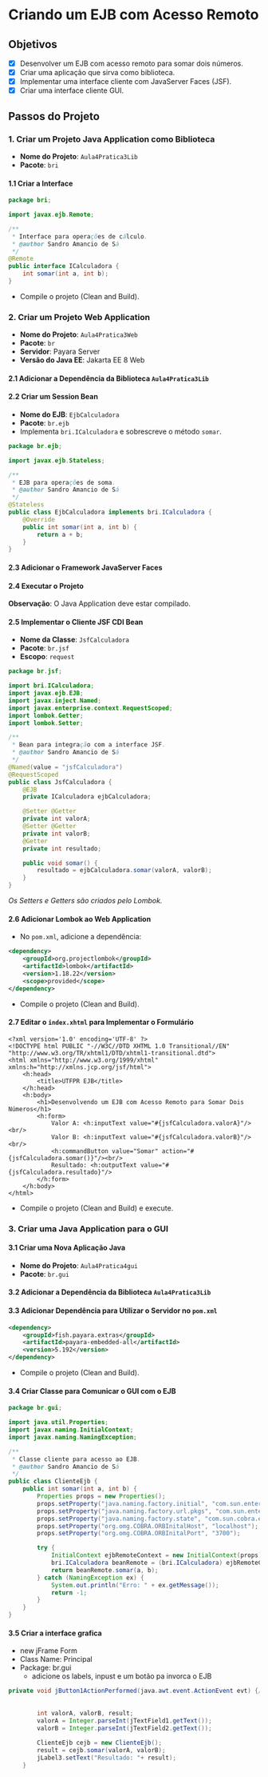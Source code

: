 # Criando um EJB com Acesso Remoto

## Objetivos
- [x] Desenvolver um EJB com acesso remoto para somar dois números.
- [x] Criar uma aplicação que sirva como biblioteca.
- [x] Implementar uma interface cliente com JavaServer Faces (JSF).
- [x] Criar uma interface cliente GUI.

## Passos do Projeto

### 1. Criar um Projeto Java Application como Biblioteca

- **Nome do Projeto**: `Aula4Pratica3Lib`
- **Pacote**: `bri`

#### 1.1 Criar a Interface
```java
package bri;

import javax.ejb.Remote;

/**
 * Interface para operações de cálculo.
 * @author Sandro Amancio de Sá
 */
@Remote
public interface ICalculadora {
    int somar(int a, int b);
}
```
- Compile o projeto (Clean and Build).

### 2. Criar um Projeto Web Application

- **Nome do Projeto**: `Aula4Pratica3Web`
- **Pacote**: `br`
- **Servidor**: Payara Server
- **Versão do Java EE**: Jakarta EE 8 Web

#### 2.1 Adicionar a Dependência da Biblioteca `Aula4Pratica3Lib`

#### 2.2 Criar um Session Bean
- **Nome do EJB**: `EjbCalculadora`
- **Pacote**: `br.ejb`
- Implementa `bri.ICalculadora` e sobrescreve o método `somar`.

```java
package br.ejb;

import javax.ejb.Stateless;

/**
 * EJB para operações de soma.
 * @author Sandro Amancio de Sá
 */
@Stateless
public class EjbCalculadora implements bri.ICalculadora {
    @Override
    public int somar(int a, int b) {
        return a + b;
    }
}
```

#### 2.3 Adicionar o Framework JavaServer Faces

#### 2.4 Executar o Projeto
**Observação**: O Java Application deve estar compilado.

#### 2.5 Implementar o Cliente JSF CDI Bean
- **Nome da Classe**: `JsfCalculadora`
- **Pacote**: `br.jsf`
- **Escopo**: `request`

```java
package br.jsf;

import bri.ICalculadora;
import javax.ejb.EJB;
import javax.inject.Named;
import javax.enterprise.context.RequestScoped;
import lombok.Getter;
import lombok.Setter;

/**
 * Bean para integração com a interface JSF.
 * @author Sandro Amancio de Sá
 */
@Named(value = "jsfCalculadora")
@RequestScoped
public class JsfCalculadora {
    @EJB
    private ICalculadora ejbCalculadora;

    @Setter @Getter
    private int valorA;
    @Setter @Getter
    private int valorB;
    @Getter
    private int resultado;

    public void somar() {
        resultado = ejbCalculadora.somar(valorA, valorB);
    }
}
```
*Os Setters e Getters são criados pelo Lombok.*

#### 2.6 Adicionar Lombok ao Web Application
- No `pom.xml`, adicione a dependência:
```xml
<dependency>
    <groupId>org.projectlombok</groupId>
    <artifactId>lombok</artifactId>
    <version>1.18.22</version>
    <scope>provided</scope>
</dependency>
```
- Compile o projeto (Clean and Build).

#### 2.7 Editar o `index.xhtml` para Implementar o Formulário
```xhtml
<?xml version='1.0' encoding='UTF-8' ?>
<!DOCTYPE html PUBLIC "-//W3C//DTD XHTML 1.0 Transitional//EN" "http://www.w3.org/TR/xhtml1/DTD/xhtml1-transitional.dtd">
<html xmlns="http://www.w3.org/1999/xhtml" xmlns:h="http://xmlns.jcp.org/jsf/html">
    <h:head>
        <title>UTFPR EJB</title>
    </h:head>
    <h:body>
        <h1>Desenvolvendo um EJB com Acesso Remoto para Somar Dois Números</h1>
        <h:form>
            Valor A: <h:inputText value="#{jsfCalculadora.valorA}"/><br/>
            Valor B: <h:inputText value="#{jsfCalculadora.valorB}"/><br/>
            <h:commandButton value="Somar" action="#{jsfCalculadora.somar()}"/><br/>
            Resultado: <h:outputText value="#{jsfCalculadora.resultado}"/>
        </h:form>
    </h:body>
</html>
```
- Compile o projeto (Clean and Build) e execute.

### 3. Criar uma Java Application para o GUI

#### 3.1 Criar uma Nova Aplicação Java
- **Nome do Projeto**: `Aula4Pratica4gui`
- **Pacote**: `br.gui`

#### 3.2 Adicionar a Dependência da Biblioteca `Aula4Pratica3Lib`

#### 3.3 Adicionar Dependência para Utilizar o Servidor no `pom.xml`
```xml
<dependency>
    <groupId>fish.payara.extras</groupId>
    <artifactId>payara-embedded-all</artifactId>
    <version>5.192</version>
</dependency>
```
- Compile o projeto (Clean and Build).

#### 3.4 Criar Classe para Comunicar o GUI com o EJB
```java
package br.gui;

import java.util.Properties;
import javax.naming.InitialContext;
import javax.naming.NamingException;

/**
 * Classe cliente para acesso ao EJB.
 * @author Sandro Amancio de Sá
 */
public class ClienteEjb {
    public int somar(int a, int b) {
        Properties props = new Properties();
        props.setProperty("java.naming.factory.initial", "com.sun.enterprise.naming.SerialInitContextFactory");
        props.setProperty("java.naming.factory.url.pkgs", "com.sun.enterprise.naming");
        props.setProperty("java.naming.factory.state", "com.sun.cobra.ee.impl.presentation.rmi.JNDIStateFactoryImpl");
        props.setProperty("org.omg.COBRA.ORBInitalHost", "localhost");
        props.setProperty("org.omg.COBRA.ORBInitalPort", "3700");

        try {
            InitialContext ejbRemoteContext = new InitialContext(props);
            bri.ICalculadora beanRemote = (bri.ICalculadora) ejbRemoteContext.lookup("java:global/Aula4Pratica3Web-1.0-SNAPSHOT/EjbCalculadora");
            return beanRemote.somar(a, b);
        } catch (NamingException ex) {
            System.out.println("Erro: " + ex.getMessage());
            return -1;
        }
    }
}
```

#### 3.5 Criar a interface grafica
- new jFrame Form
- Class Name: Principal
- Package: br.gui
    - adicione os labels, inpust e um botão pa invorca o EJB

````java
private void jButton1ActionPerformed(java.awt.event.ActionEvent evt) {//GEN-FIRST:event_jButton2ActionPerformed
      
        
        int valorA, valorB, result;
        valorA = Integer.parseInt(jTextField1.getText());
        valorB = Integer.parseInt(jTextField2.getText());
        
        ClienteEjb cejb = new ClienteEjb();
        result = cejb.somar(valorA, valorB);
        jLabel3.setText("Resultado: "+ result);
    }

````
